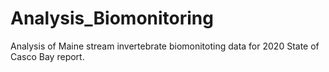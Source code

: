 # Analysis_Biomonitoring
Analysis of Maine stream invertebrate biomonitoting data for 2020 State of Casco Bay report.
